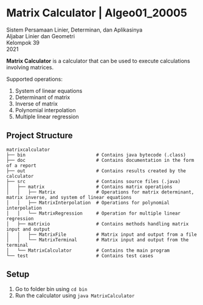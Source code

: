 # Matrix Calculator | Algeo01_20005
Sistem Persamaan Linier, Determinan, dan Aplikasinya  
Aljabar Linier dan Geometri  
Kelompok 39  
2021  
  
**Matrix Calculator** is a calculator that can be used to execute calculations involving matrices.  
  
Supported operations:
1. System of linear equations
2. Determinant of matrix
3. Inverse of matrix
4. Polynomial interpolation
5. Multiple linear regression

## Project Structure
```
matrixcalculator
├── bin                          # Contains java bytecode (.class) 
├── doc                          # Contains documentation in the form of a report
├── out                          # Contains results created by the calculator
├── src                          # Contains source files (.java)
│   ├── matrix                   # Contains matrix operations
│   │   ├── Matrix               # Operations for matrix determinant, matrix inverse, and system of linear equations
│   │   ├── MatrixInterpolation  # Operations for polynomial interpolation
│   │   └── MatrixRegression     # Operation for multiple linear regression
│   ├── matrixio                 # Contains methods handling matrix input and output
│   │   ├── MatrixFile           # Matrix input and output from a file
│   │   └── MatrixTerminal       # Matrix input and output from the terminal
│   └── MatrixCalculator         # Contains the main program
└── test                         # Contains test cases
```

## Setup
1. Go to folder bin using ```cd bin```
2. Run the calculator using ```java MatrixCalculator```
